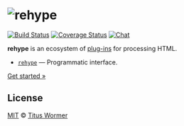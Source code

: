 # ![rehype][logo]

[![Build Status][build-badge]][build-status]
[![Coverage Status][coverage-badge]][coverage-status]
[![Chat][chat-badge]][chat]

**rehype** is an ecosystem of [plug-ins][plugins] for processing HTML.

*   [`rehype`][api] — Programmatic interface.

[Get started »][getting-started]

## License

[MIT](LICENSE) © [Titus Wormer](http://wooorm.com)

<!-- Definitions -->

[logo]: https://cdn.rawgit.com/wooorm/rehype/master/logo.svg

[build-badge]: https://img.shields.io/travis/wooorm/rehype.svg

[build-status]: https://travis-ci.org/wooorm/rehype

[coverage-badge]: https://img.shields.io/codecov/c/github/wooorm/rehype.svg

[coverage-status]: https://codecov.io/github/wooorm/rehype

[chat-badge]: https://img.shields.io/gitter/room/wooorm/rehype.svg

[chat]: https://gitter.im/wooorm/rehype

[api]: https://github.com/wooorm/rehype/tree/master/packages/rehype

[plugins]: https://github.com/wooorm/rehype/tree/master/doc/plugins.md

[getting-started]: https://github.com/wooorm/rehype/tree/master/doc/getting-started.md
